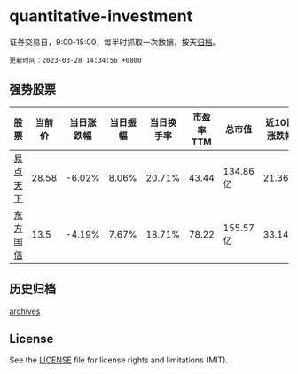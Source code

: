 # quantitative-investment

证券交易日，9:00-15:00，每半时抓取一次数据，按天[归档](archives)。

`更新时间：2023-03-28 14:34:56 +0800`

## 强势股票

|股票|当前价|当日涨跌幅|当日振幅|当日换手率|市盈率TTM|总市值|近10日涨跌幅|
|----|----|----|----|----|----|----|----|
|[易点天下](https://xueqiu.com/S/SZ301171)|28.58|-6.02%|8.06%|20.71%|43.44|134.86亿|21.36%|
|[东方国信](https://xueqiu.com/S/SZ300166)|13.5|-4.19%|7.67%|18.71%|78.22|155.57亿|33.14%|

## 历史归档

[archives](archives)

## License

See the [LICENSE](LICENSE) file for license rights and limitations (MIT).